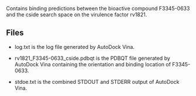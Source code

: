Contains binding predictions between the bioactive compound F3345-0633 and the cside search space on the virulence factor rv1821.

## Files

- log.txt is the log file generated by AutoDock Vina.

- rv1821_F3345-0633_cside.pdbqt is the PDBQT file generated by AutoDock Vina containing the orientation and binding location of F3345-0633.

- stdoe.txt is the combined STDOUT and STDERR output of AutoDock Vina.

